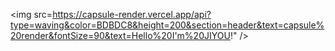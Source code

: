 <img src=https://capsule-render.vercel.app/api?type=waving&color=BDBDC8&height=200&section=header&text=capsule%20render&fontSize=90&text=Hello%20I'm%20JIYOU!" />

<!--
**jiyou228/jiyou228** is a ✨ _special_ ✨ repository because its `README.md` (this file) appears on your GitHub profile.

Here are some ideas to get you started:

- 🔭 I’m currently working on ...
- 🌱 I’m currently learning ...
- 👯 I’m looking to collaborate on ...
- 🤔 I’m looking for help with ...
- 💬 Ask me about ...
- 📫 How to reach me: ...
- 😄 Pronouns: ...
- ⚡ Fun fact: ...
-->
